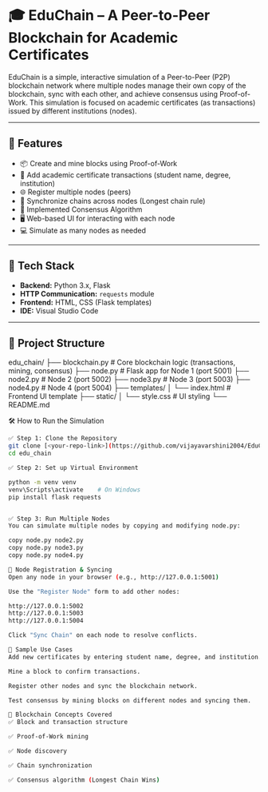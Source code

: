 # 🎓 EduChain – A Peer-to-Peer Blockchain for Academic Certificates

EduChain is a simple, interactive simulation of a Peer-to-Peer (P2P) blockchain network where multiple nodes manage their own copy of the blockchain, sync with each other, and achieve consensus using Proof-of-Work. This simulation is focused on academic certificates (as transactions) issued by different institutions (nodes).

---

## 🚀 Features

- 📦 Create and mine blocks using Proof-of-Work
- 🔐 Add academic certificate transactions (student name, degree, institution)
- 🌐 Register multiple nodes (peers)
- 🔄 Synchronize chains across nodes (Longest chain rule)
- 🧠 Implemented Consensus Algorithm
- 🖥️ Web-based UI for interacting with each node
- 💻 Simulate as many nodes as needed

---

## 🧰 Tech Stack

- **Backend:** Python 3.x, Flask
- **HTTP Communication:** `requests` module
- **Frontend:** HTML, CSS (Flask templates)
- **IDE:** Visual Studio Code

---

## 📁 Project Structure
edu_chain/
├── blockchain.py # Core blockchain logic (transactions, mining, consensus)
├── node.py # Flask app for Node 1 (port 5001)
├── node2.py # Node 2 (port 5002)
├── node3.py # Node 3 (port 5003)
├── node4.py # Node 4 (port 5004)
├── templates/
│ └── index.html # Frontend UI template
├── static/
│ └── style.css # UI styling
└── README.md

🛠️ How to Run the Simulation



```bash
✅ Step 1: Clone the Repository
git clone [<your-repo-link>](https://github.com/vijayavarshini2004/EduChain.git)
cd edu_chain

✅ Step 2: Set up Virtual Environment

python -m venv venv
venv\Scripts\activate    # On Windows
pip install flask requests


✅ Step 3: Run Multiple Nodes
You can simulate multiple nodes by copying and modifying node.py:

copy node.py node2.py
copy node.py node3.py
copy node.py node4.py

🔄 Node Registration & Syncing
Open any node in your browser (e.g., http://127.0.0.1:5001)

Use the "Register Node" form to add other nodes:

http://127.0.0.1:5002
http://127.0.0.1:5003
http://127.0.0.1:5004

Click "Sync Chain" on each node to resolve conflicts.

🧪 Sample Use Cases
Add new certificates by entering student name, degree, and institution.

Mine a block to confirm transactions.

Register other nodes and sync the blockchain network.

Test consensus by mining blocks on different nodes and syncing them.

🧠 Blockchain Concepts Covered
✅ Block and transaction structure

✅ Proof-of-Work mining

✅ Node discovery

✅ Chain synchronization

✅ Consensus algorithm (Longest Chain Wins)





